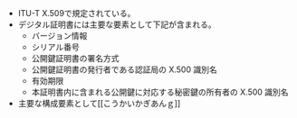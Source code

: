 
- ITU-T X.509で規定されている。
- デジタル証明書には主要な要素として下記が含まれる。
	- バージョン情報
	- シリアル番号
	- 公開鍵証明書の署名方式
	- 公開鍵証明書の発行者である認証局の X.500 識別名
	- 有効期限
	- 本証明書内に含まれる公開鍵に対応する秘密鍵の所有者の X.500 識別名
- 主要な構成要素として[[こうかいかぎあんｇ]]
